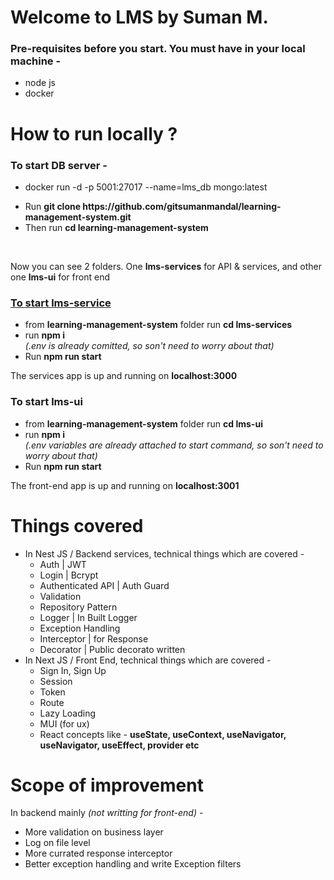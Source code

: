 <h1>Welcome to LMS by Suman M.</h1>

<h3>Pre-requisites before you start. You must have in your local machine -</h3>

<ul>
  <li>node js</li>
  <li>docker</li>
</ul>

<h1>How to run locally ?</h1>

<h3>To start DB server -</h3>
<ul>
  <li>docker run -d -p 5001:27017 --name=lms_db mongo:latest</li>
</ul>

<ul>
  <li>
    Run <b>git clone https://github.com/gitsumanmandal/learning-management-system.git</b>
  </li>
  <li>
    Then run <b>cd learning-management-system</b>
  </li>
</ul>
<br/>

Now you can see 2 folders. One **lms-services** for API & services, and other one **lms-ui** for front end

<u><h3>To start <b>lms-service</b></h3></u>

<ul>
  <li>from <b>learning-management-system</b> folder run <b>cd lms-services</b></li>
  <li>run <b>npm i</b>
    <br/>
    <i>(.env is already comitted, so son't need to worry about that)</i>
  </li>
  <li>Run <b>npm run start</b></li>
</ul>

The services app is up and running on **localhost:3000**

<h3>To start <b>lms-ui</b></h3>

<ul>
  <li>from <b>learning-management-system</b> folder run <b>cd lms-ui</b></li>
  <li>run <b>npm i</b>
    <br/>
    <i>(.env variables are already attached to start command, so son't need to worry about that)</i>
  </li>
  <li>Run <b>npm run start</b></li>
</ul>

The front-end app is up and running on **localhost:3001**

<h1>Things covered</h1>

<ul>
  
  <li>In Nest JS / Backend services, technical things which are covered -
    <ul>
      <li>Auth | JWT</li>
      <li>Login | Bcrypt</li>
      <li>Authenticated API | Auth Guard</li>
      <li>Validation</li>
      <li>Repository Pattern</li>
      <li>Logger | In Built Logger</li>
      <li>Exception Handling</li>
      <li>Interceptor | for Response</li>
      <li>Decorator | Public decorato written</li>
    </ul>
  </li>
  
  <li>In Next JS / Front End, technical things which are covered -
    <ul>
      <li>Sign In, Sign Up</li>
      <li>Session</li>
      <li>Token</li>
      <li>Route</li>
      <li>Lazy Loading</li>
      <li>MUI (for ux)</li>
      <li>React concepts like - <b>useState, useContext, useNavigator, useNavigator, useEffect, provider etc</b></li>
    </ul>
  </li>
        
</ul>

<h1>Scope of improvement</h1>

In backend mainly <i>(not writting for front-end)</i> -

<ul>
  <li>More validation on business layer</li>
  <li>Log on file level</li>
  <li>More currated response interceptor</li>
  <li>Better exception handling and write Exception filters</li>
</ul>

